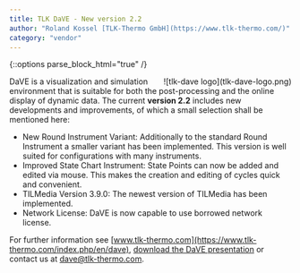 ```yaml
---
title: TLK DaVE - New version 2.2
author: "Roland Kossel [TLK-Thermo GmbH](https://www.tlk-thermo.com/)"
category: "vendor"
---
```


{::options parse_block_html="true" /}

<div style="float: right">
![tlk-dave logo](tlk-dave-logo.png)
</div>

DaVE is a visualization and simulation environment that is suitable for both the post-processing and the online display of dynamic data. The current **version 2.2** includes new developments and improvements, of which a small selection shall be mentioned here:

 - New Round Instrument Variant: Additionally to the standard Round Instrument a smaller variant has been implemented. This version is well suited for configurations with many instruments.
 - Improved State Chart Instrument: State Points can now be added and edited via mouse. This makes the creation and editing of cycles quick and convenient.
 - TILMedia Version 3.9.0: The newest version of TILMedia has been implemented.
 - Network License: DaVE is now capable to use borrowed network license.

For further information see [www.tlk-thermo.com](https://www.tlk-thermo.com/index.php/en/dave), [download the DaVE presentation](https://www.tlk-thermo.com/images/tlk/content/presentations/DaVE_EN_2019_September.pdf) or contact us at [dave@tlk-thermo.com](mailto:dave@tlk-thermo.com).
